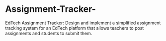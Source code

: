 # Assignment-Tracker-
EdTech Assignment Tracker: Design and implement a simplified assignment tracking system for an EdTech platform that allows teachers to post assignments and students to submit them.
